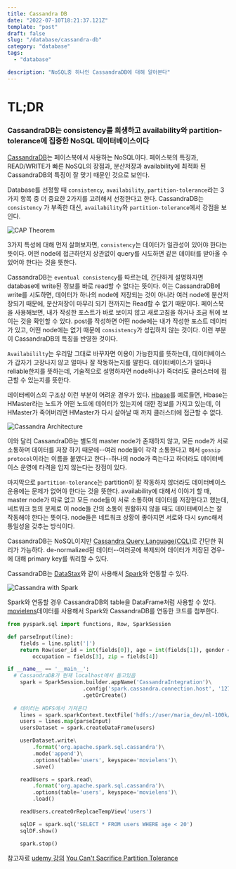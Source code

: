 ```yaml
---
title: Cassandra DB
date: "2022-07-10T18:21:37.121Z"
template: "post"
draft: false
slug: "/database/cassandra-db"
category: "database"
tags:
  - "database"

description: "NoSQL중 하나인 CassandraDB에 대해 알아본다"
---
```


# TL;DR

### CassandraDB는 consistency를 희생하고 availability와 partition-tolerance에 집중한 NoSQL 데이터베이스이다

[CassandraDB](https://cassandra.apache.org/_/index.html)는 페이스북에서 사용하는 NoSQL이다. 페이스북의 특징과, READ/WRITE가 빠른 NoSQL의 장점과, 분산저장과 availability에 최적화 된 CassandraDB의 특징이 잘 맞기 때문인 것으로 보인다. 

Database를 선정할 때 `consistency`, `availability`, `partition-tolerance`라는 3가지 항목 중 더 중요한 2가지를 고려해서 선정한다고 한다. CassandraDB는 `consistency` 가 부족한 대신, `availability`와 `partition-tolerance`에서 강점을 보인다. 

![CAP Theorem](https://i.imgur.com/AkOPQZi.png)

3가지 특성에 대해 먼저 살펴보자면, `consistency`는 데이터가 일관성이 있어야 한다는 뜻이다. 어떤 node에 접근하던지 상관없이 query를 시도하면 같은 데이터를 받아올 수 있어야 한다는 것을 뜻한다. 

CassandraDB는 `eventual consistency`를 따르는데, 간단하게 설명하자면 database에 write된 정보를 바로 read할 수 없다는 뜻이다. 이는 CassandraDB에 write를 시도하면, 데이터가 하나의 node에 저장되는 것이 아니라 여러 node에 분산저장되기 때문에, 분산저장이 마무리 되기 전까지는 Read할 수 없기 때문이다. 페이스북을 사용해보면, 내가 작성한 포스트가 바로 보이지 않고 새로고침을 하거나 조금 뒤에 보이는 것을 확인할 수 있다. post를 작성하면 어떤 node에는 내가 작성한 포스트 데이터가 있고, 어떤 node에는 없기 때문에 `consistency`가 성립하지 않는 것이다. 이런 부분이 CassandraDB의 특징을 반영한 것이다. 

`Availabililty`는 우리말 그대로 바꾸자면 이용이 가능한지를 뜻하는데, 데이터베이스가 갑자기 고장나지 않고 얼마나 잘 작동하는지를 말한다. 데이터베이스가 얼마나 reliable한지를 뜻하는데, 기술적으로 설명하자면 node하나가 죽더라도 클러스터에 접근할 수 있는지를 뜻한다. 

데이터베이스의 구조상 이런 부분이 어려운 경우가 있다. [Hbase](https://hbase.apache.org/)를 예로들면, Hbase는 HMaster라는 노드가 어떤 노드에 데이터가 있는지에 대한 정보를 가지고 있는데, 이 HMaster가 죽어버리면 HMaster가 다시 살아날 때 까지 클러스터에 접근할 수 없다. 

![Cassandra Architecture](https://i.imgur.com/qV14jtM.png)

이와 달리 CassandraDB는 별도의 master node가 존재하지 않고, 모든 node가 서로 소통하며 데이터를 저장 하기 때문에--여러 node들이 각각 소통한다고 해서 `gossip protocol`이라는 이름을 붙였다고 한다--하나의 node가 죽는다고 하더라도 데이터베이스 운영에 타격을 입지 않는다는 장점이 있다. 

마지막으로 `partition-tolerance`는 partition이 잘 작동하지 않더라도 데이터베이스 운용에는 문제가 없어야 한다는 것을 뜻한다. availability에 대해서 이야기 할 때, master node가 따로 없고 모든 node들이 서로 소통하며 데이터를 저장한다고 했는데, 네트워크 등의 문제로 이 node들 간의 소통이 원활하지 않을 때도 데이터베이스는 잘 작동해야 한다는 뜻이다. node들은 네트워크 상황이 좋아지면 서로와 다시 sync해서 통일성을 갖추는 방식이다. 

CassandraDB는 NoSQL이지만 [Cassandra Query Language(CQL)](https://cassandra.apache.org/doc/latest/cassandra/cql/)로 간단한 쿼리가 가능하다. de-normalized된 데이터--여러곳에 복제되어 데이터가 저장된 경우-에 대해 primary key를 쿼리할 수 있다. 

CassandraDB는 [DataStax](https://www.datastax.com/)와 같이 사용해서 [Spark](https://spark.apache.org/)와 연동할 수 있다.

![Cassandra with Spark](https://i.imgur.com/9uFBWJG.png)

Spark와 연동할 경우 CassandraDB의 table을 DataFrame처럼 사용할 수 있다. [movielens](https://grouplens.org/datasets/movielens/)데이터를 사용해서 Spark와 CassandraDB를 연동한 코드를 첨부한다. 

```python
from pyspark.sql import functions, Row, SparkSession

def parseInput(line):
	fields = line.split('|')
	return Row(user_id = int(fields[0]), age = int(fields[1]), gender = fields[2],\
		occupation = fields[3], zip = fields[4])

if __name__ == '__main__':
  # CassandraDB가 현재 localhost에서 돌고있음
	spark = SparkSession.builder.appName('CassandraIntegration')\
						.config('spark.cassandra.connection.host', '127.0.0.1')\ 
						.getOrCreate()
  
  # 데이터는 HDFS에서 가져온다
	lines = spark.sparkContext.textFile('hdfs://user/maria_dev/ml-100k/u.user')
	users = lines.map(parseInput)
	usersDataset = spark.createDataFrame(users)

	userDataset.write\
		.format('org.apache.spark.sql.cassandra')\
		.mode('append')\
		.options(table='users', keyspace='movielens')\
		.save()

	readUsers = spark.read\
		.format('org.apache.spark.sql.cassandra')\
		.options(table='users', keyspace='movielens')\
		.load()

	readUsers.createOrReplcaeTempView('users')

	sqlDF = spark.sql('SELECT * FROM users WHERE age < 20')
	sqlDF.show()

	spark.stop()
```


참고자료
[udemy 강의](https://www.udemy.com/course/best-hadoop/learn/lecture/28319536#content)
[You Can't Sacrifice Partition Tolerance](https://codahale.com/you-cant-sacrifice-partition-tolerance/)


